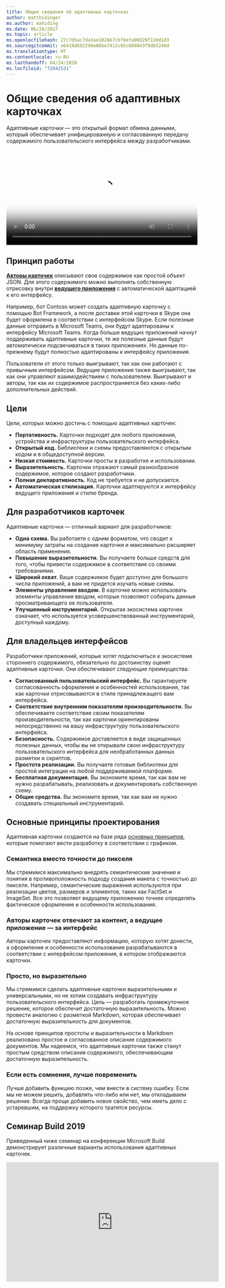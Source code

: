 ```yaml
---
title: Общие сведения об адаптивных карточках
author: matthidinger
ms.author: mahiding
ms.date: 06/26/2017
ms.topic: article
ms.openlocfilehash: 27c7d5ac7da3ae182667cbf8efa90d29f110d1d3
ms.sourcegitcommit: e6418d692296e06be7412c95c689843f9db5240d
ms.translationtype: HT
ms.contentlocale: ru-RU
ms.lasthandoff: 04/24/2020
ms.locfileid: "72042531"
---
```

# <a name="adaptive-cards-overview"></a>Общие сведения об адаптивных карточках 

Адаптивные карточки — это открытый формат обмена данными, который обеспечивает унифицированную и согласованную передачу содержимого пользовательского интерфейса между разработчиками.

<video controls width="100%" poster="./content/videoposter.png">
    <source src="https://adaptivecardsblob.blob.core.windows.net/assets/AdaptiveCardsOverviewVideo.mp4" type="video/mp4">
</video>

## <a name="how-they-work"></a>Принцип работы

[**Авторы карточек**](authoring-cards/getting-started.md) описывают свое содержимое как простой объект JSON. Для этого содержимого можно выполнять собственную отрисовку внутри [**ведущего приложения**](rendering-cards/getting-started.md) с автоматической адаптацией к его интерфейсу.

Например, бот Contoso может создать адаптивную карточку с помощью Bot Framework, а после доставки этой карточки в Skype она будет оформлена в соответствии с интерфейсом Skype. Если полезные данные отправить в Microsoft Teams, они будут адаптированы к интерфейсу Microsoft Teams. Когда больше ведущих приложений начнут поддерживать адаптивные карточки, те же полезные данные будут автоматически подсвечиваться в таких приложениях. Но данные по-прежнему будут полностью адаптированы к интерфейсу приложения.

Пользователи от этого только выигрывают, так как они работают с привычным интерфейсом. Ведущие приложения также выигрывают, так как они управляют взаимодействием с пользователем. Выигрывают и авторы, так как их содержимое распространяется без каких-либо дополнительных действий.

## <a name="goals"></a>Цели 

Цели, которых можно достичь с помощью адаптивных карточек:

* **Портативность.** Карточки подходят для любого приложения, устройства и инфраструктуры пользовательского интерфейса.
* **Открытый код.** Библиотеки и схемы предоставляются с открытым кодом и в общедоступной версии.
* **Низкая стоимость.** Карточки просты в разработке и использовании.
* **Выразительность.** Карточки отражают самый разнообразное содержимое, которое создают разработчики.
* **Полная декларативность.** Код не требуется и не допускается.
* **Автоматическая стилизация.** Карточки адаптируются к интерфейсу ведущего приложения и стилю бренда.

## <a name="for-card-authors"></a>Для разработчиков карточек
Адаптивные карточки — отличный вариант для разработчиков:

* **Одна схема.** Вы работаете с одним форматом, что сводит к минимуму затраты на создание карточки и максимально расширяет область применения.
* **Повышение выразительности.** Вы получаете больше средств для того, чтобы привести содержимое в соответствие со своими требованиями.
* **Широкий охват.** Ваше содержимое будет доступно для большого числа приложений, а вам не придется изучать новые схемы.
* **Элементы управления вводом.** В карточке можно использовать элементы управления вводом, которые позволяют собирать данные просматривающего ее пользователя.
* **Улучшенный инструментарий.** Открытая экосистема карточек означает, что используется усовершенствованный инструментарий, доступный каждому.

## <a name="for-experience-owners"></a>Для владельцев интерфейсов
Разработчики приложений, которые хотят подключиться к экосистеме стороннего содержимого, обязательно по достоинству оценят адаптивные карточки. Они обеспечивают следующие преимущества:

* **Согласованный пользовательский интерфейс.** Вы гарантируете согласованность оформления и особенностей использования, так как карточки отрисовываются в стиле принадлежащего вам интерфейса.
* **Соответствие внутренним показателям производительности.** Вы обеспечиваете соответствие своим показателям производительности, так как карточки ориентированы непосредственно на вашу инфраструктуру пользовательского интерфейса.
* **Безопасность.** Содержимое доставляется в виде защищенных полезных данных, чтобы вы не открывали свою инфраструктуру пользовательского интерфейса для необработанных данных разметки и скриптов.
* **Простота реализации.** Вы получаете готовые библиотеки для простой интеграции на любой поддерживаемой платформе. 
* **Бесплатная документация.** Вы экономите время, так как вам не нужно разрабатывать, реализовать и документировать собственную схему.
* **Общие средства.** Вы экономите время, так как вам не нужно создавать специальный инструментарий.

## <a name="core-design-principles"></a>Основные принципы проектирования 

Адаптивная карточки создаются на базе ряда [основных принципов](resources/principles.md), которые помогают вести разработку в соответствии с графиком. 

### <a name="semantic-instead-of-pixel-perfect"></a>Семантика вместо точности до пикселя
Мы стремимся максимально внедрять семантические значения и понятия в противоположность подходу создания макета с точностью до пикселя. Например, семантические выражения используются при реализации цветов, размеров и элементов, таких как FactSet и ImageSet. Все это позволяет ведущему приложению точнее определять фактическое оформление и особенности использования.

### <a name="card-authors-own-the-content-host-app-owns-the-look-and-feel"></a>Авторы карточек отвечают за контент, а ведущее приложение — за интерфейс
Авторы карточек предоставляют информацию, которую хотят донести, а оформление и особенности использования разрабатываются в соответствии с интерфейсом приложения, в котором отображаются карточки.

### <a name="keep-it-simple-but-expressive"></a>Просто, но выразительно
Мы стремимся сделать адаптивные карточки выразительными и универсальными, но не хотим создавать инфраструктуру пользовательского интерфейса.  Цель — разработать промежуточное решение, которое обеспечит достаточную выразительность. Можно провести аналогию с разметкой Markdown, которая обеспечивает достаточную выразительность для документов.

На основе принципов простоты и выразительности в Markdown реализовано простое и согласованное описание содержимого документов.  Мы надеемся, что адаптивные карточки также станут простым средством описания содержимого, обеспечивающим достаточную выразительность.

### <a name="when-in-doubt-keep-it-out"></a>Если есть сомнения, лучше повременить
Лучше добавить функцию позже, чем внести в систему ошибку. Если мы не можем решить, добавлять что-либо или нет, мы откладываем решение.  Всегда проще добавить новое свойство, чем иметь дело с устаревшим, на поддержку которого тратятся ресурсы.


## <a name="build-2019-session"></a>Семинар Build 2019

Приведенный ниже семинар на конференции Microsoft Build демонстрирует различные варианты использования адаптивных карточек. 

<iframe width="560" height="315" src="https://www.youtube.com/embed/wT1yFr_j6IM" frameborder="0" allow="accelerometer; autoplay; encrypted-media; gyroscope; picture-in-picture" allowfullscreen></iframe>
